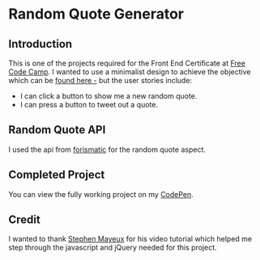 # Random Quote Generator

## Introduction

This is one of the projects required for the Front End Certificate at [Free Code Camp](http://freecodecamp.com). I wanted to use a minimalist design to achieve the objective which can be [found here -](https://www.freecodecamp.com/challenges/build-a-random-quote-machine) but the user stories include:
* I can click a button to show me a new random quote.
* I can press a button to tweet out a quote.

## Random Quote API

I used the api from [forismatic](http://forismatic.com/en/api/) for the random quote aspect.  

## Completed Project
You can view the fully working project on my [CodePen](http://codepen.io/drewharris/full/bBgExZ/). 

## Credit
I wanted to thank [Stephen Mayeux](https://github.com/StephenMayeux) for his video tutorial which helped me step through the javascript and jQuery needed for this project.    

